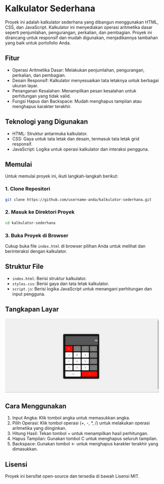 # Kalkulator Sederhana

Proyek ini adalah kalkulator sederhana yang dibangun menggunakan HTML, CSS, dan JavaScript. Kalkulator ini menyediakan operasi aritmetika dasar seperti penjumlahan, pengurangan, perkalian, dan pembagian. Proyek ini dirancang untuk responsif dan mudah digunakan, menjadikannya tambahan yang baik untuk portofolio Anda.

## Fitur

- Operasi Aritmetika Dasar: Melakukan penjumlahan, pengurangan, perkalian, dan pembagian.
- Desain Responsif: Kalkulator menyesuaikan tata letaknya untuk berbagai ukuran layar.
- Penanganan Kesalahan: Menampilkan pesan kesalahan untuk perhitungan yang tidak valid.
- Fungsi Hapus dan Backspace: Mudah menghapus tampilan atau menghapus karakter terakhir.

## Teknologi yang Digunakan

- HTML: Struktur antarmuka kalkulator.
- CSS: Gaya untuk tata letak dan desain, termasuk tata letak grid responsif.
- JavaScript: Logika untuk operasi kalkulator dan interaksi pengguna.

## Memulai

Untuk memulai proyek ini, ikuti langkah-langkah berikut:

### 1. Clone Repositori

```bash
git clone https://github.com/username-anda/kalkulator-sederhana.git
```

### 2. Masuk ke Direktori Proyek

```bash
cd kalkulator-sederhana
```

### 3. Buka Proyek di Browser

Cukup buka file `index.html` di browser pilihan Anda untuk melihat dan berinteraksi dengan kalkulator.

## Struktur File

- `index.html`: Berisi struktur kalkulator.
- `styles.css`: Berisi gaya dan tata letak kalkulator.
- `script.js`: Berisi logika JavaScript untuk menangani perhitungan dan input pengguna.

## Tangkapan Layar

![Tangkapan Layar Kalkulator](./image.png)

## Cara Menggunakan

1. Input Angka: Klik tombol angka untuk memasukkan angka.
2. Pilih Operasi: Klik tombol operasi (+, -, *, /) untuk melakukan operasi aritmetika yang diinginkan.
3. Hitung Hasil: Tekan tombol = untuk menampilkan hasil perhitungan.
4. Hapus Tampilan: Gunakan tombol C untuk menghapus seluruh tampilan.
5. Backspace: Gunakan tombol ← untuk menghapus karakter terakhir yang dimasukkan.

## Lisensi

Proyek ini bersifat open-source dan tersedia di bawah Lisensi MIT.